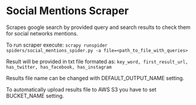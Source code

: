 # Social Mentions Scraper

Scrapes google search by provided query and search results to check them for social networks mentions.

To run scraper execute:
`scrapy runspider spiders/social_mentions_spider.py -a file=<path_to_file_with_queries>`

Result will be provided in txt file formated as:
`key_word, first_result_url, has_twitter, has_facebook, has_instagram`

Results file name can be changed with DEFAULT_OUTPUT_NAME setting.

To automatically upload results file to AWS S3 you have to set BUCKET_NAME setting.